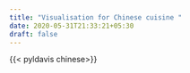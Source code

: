 ```yaml
---
title: "Visualisation for Chinese cuisine "
date: 2020-05-31T21:33:21+05:30
draft: false
---
```


{{< pyldavis chinese>}}